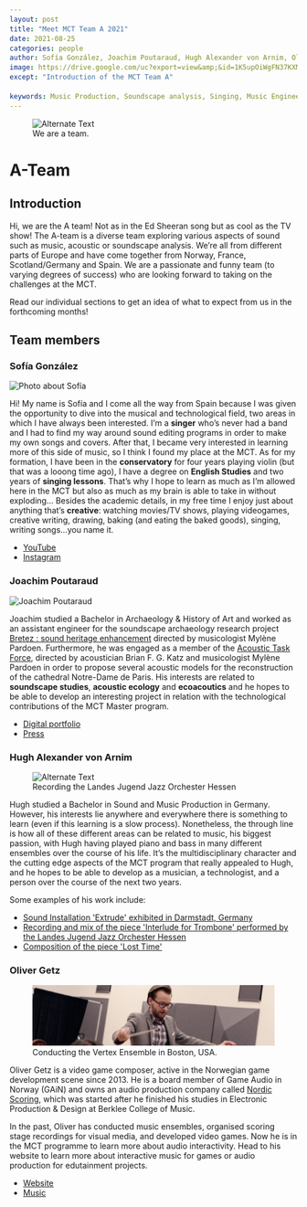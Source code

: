 ```yaml
---
layout: post
title: "Meet MCT Team A 2021"
date: 2021-08-25
categories: people
author: Sofía González, Joachim Poutaraud, Hugh Alexander von Arnim, Oliver Getz
image: https://drive.google.com/uc?export=view&amp;&id=1K5upOiWgFN37KXMk3uycLP9OmsuBSefw
except: "Introduction of the MCT Team A"

keywords: Music Production, Soundscape analysis, Singing, Music Engineering
---
```


<figure style="float: none">
   <img src="https://drive.google.com/uc?&id=1K5upOiWgFN37KXMk3uycLP9OmsuBSefw" alt="Alternate Text" title="Image Title" width="auto" />
   <figcaption>We are a team.</figcaption>
</figure>

# A-Team

## Introduction

Hi, we are the A team! Not as in the Ed Sheeran song but as cool as the TV show! The A-team is a diverse team exploring various aspects of sound such as music, acoustic or soundscape analysis. We’re all from different parts of Europe and have come together from Norway, France, Scotland/Germany and Spain. We are a passionate and funny team (to varying degrees of success) who are looking forward to taking on the challenges at the MCT.

Read our individual sections to get an idea of what to expect from us in the forthcoming months!

## Team members

### Sofía González
![Photo about Sofía](https://drive.google.com/uc?&id=1XfCmaUQ12GGCR_A4m_2yQ-zI-jaKzUZP "Sofía González")

Hi!
My name is Sofía and I come all the way from Spain because I was given the opportunity to dive into the musical and technological field, two areas in which I have always been interested. I’m a **singer** who’s never had a band and I had to find my way around sound editing programs in order to make my own songs and covers. After that, I became very interested in learning more of this side of music, so I think I found my place at the MCT.
As for my formation, I have been in the **conservatory** for four years playing violin (but that was a looong time ago), I have a degree on **English Studies** and two years of **singing lessons**. That’s why I hope to learn as much as I’m allowed here in the MCT but also as much as my brain is able to take in without exploding…
Besides the academic details, in my free time I enjoy just about anything that’s **creative**: watching movies/TV shows, playing videogames, creative writing, drawing, baking (and eating the baked goods), singing, writing songs…you name it.

- [YouTube](www.youtube.com/channel/UCnjkc3P3Cht0C72phM2jTGw)
- [Instagram](https://www.instagram.com/gmsoff/)

### Joachim Poutaraud

![Joachim Poutaraud](/assets/image/2021_08_26_joachipo_photo.png "Joachim Poutaraud")

Joachim studied a Bachelor in Archaeology & History of Art and worked as an assistant engineer for the soundscape archaeology research project [Bretez : sound heritage enhancement](https://www.msh-lse.fr/projets/bretez/) directed by musicologist Mylène Pardoen. Furthermore, he was engaged as a member of the [Acoustic Task Force](https://notre-dame-de-paris.culture.gouv.fr/fr/acoustique), directed by acoustician Brian F. G. Katz and musicologist Mylène Pardoen in order to propose several acoustic models for the reconstruction of the cathedral Notre-Dame de Paris. His interests are related to **soundscape studies**, **acoustic ecology** and **ecoacoutics** and he hopes to be able to develop an interesting project in relation with the technological contributions of the MCT Master program.


- [Digital portfolio](https://joachimpoutaraud.wordpress.com/)
- [Press](https://popsciences.universite-lyon.fr/ressources/retrouver-le-son-de-notre-dame-collections-patrimoine/)

### Hugh Alexander von Arnim

<figure style="float: none">
   <img src="https://drive.google.com/uc?&id=1XJUNP5M5DCQm1mTv-GEusYXtvZpp_S_P" alt="Alternate Text" title="Image Title" width="auto" />
   <figcaption>Recording the Landes Jugend Jazz Orchester Hessen</figcaption>
</figure>

Hugh studied a Bachelor in Sound and Music Production in Germany. However, his interests lie anywhere and everywhere there is something to learn (even if this learning is a slow process). Nonetheless, the through line is how all of these different areas can be related to music, his biggest passion, with Hugh having played piano and bass in many different ensembles over the course of his life. It’s the multidisciplinary character and the cutting edge aspects of the MCT program that really appealed to Hugh, and he hopes to be able to develop as a musician, a technologist, and a person over the course of the next two years.

Some examples of his work include:

- [Sound Installation 'Extrude' exhibited in Darmstadt, Germany](https://youtu.be/7E5Ckih0YoY)
- [Recording and mix of the piece 'Interlude for Trombone' performed by the Landes Jugend Jazz Orchester Hessen](https://soundcloud.com/hugh-von-arnim/interlude-for-trombone)
- [Composition of the piece 'Lost Time'](https://soundcloud.com/hugh-von-arnim/lost-time/s-2l1gKjCodV0)

### Oliver Getz

<figure style="float: none">
   <img src="/assets/image/2021_08_26_olivegr_conduct.jpg" alt="Alternate Text" title="Image Title" width="auto" />
   <figcaption>Conducting the Vertex Ensemble in Boston, USA.</figcaption>
</figure>

Oliver Getz is a video game composer, active in the Norwegian game development scene since 2013. He is a board member of Game Audio in Norway (GAiN) and owns an audio production company called [Nordic Scoring](https://olivergetz.com/nordic-scoring/), which was started after he finished his studies in Electronic Production & Design at Berklee College of Music.

In the past, Oliver has conducted music ensembles, organised scoring stage recordings for visual media, and developed video games. Now he is in the MCT programme to learn more about audio interactivity. Head to his website to learn more about interactive music for games or audio production for edutainment projects.

- [Website](www.olivergetz.com)
- [Music](music.olivergetz.com)
